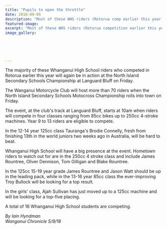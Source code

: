 ```yaml
---
title: "Pupils to open the throttle"
date: 2018-09-05
description: "Most of these WHS riders (Rotorua comp earlier this year) will be competing in at the NISS Champs at Languard Bluff..."
featured-image: 
excerpt: "Most of these WHS riders (Rotorua competition earlier this year) will be competing in the action at the NISS Champs at Languard Bluff on Friday."
image_gallery:
    
    
    
    
    
---
```


<p><span>The majority of these Whanganui High School riders who competed in Rotorua earlier this year will again be in action at the North Island Secondary Schools Championship at Languard Bluff on Friday.</span></p>
<p class="element element-paragraph">The Wanganui Motorcycle Club will host more than 70 riders when the North Island Secondary Schools Motocross Championship rolls into town on Friday.</p>
<p class="element element-paragraph">The event, at the club's track at Languard Bluff, starts at 10am when riders will compete in four classes ranging from 85cc bikes up to 250cc 4-stroke machines. Year 9 to 13 riders are eligible to compete.</p>
<p class="element element-paragraph">In the 12-14 year 125cc class Tauranga's Brodie Connelly, fresh from finishing 13th in the world juniors two weeks ago in Australia, will be hard to beat.</p>
<p class="element element-paragraph">Whanganui High School will have a big presence at the event. Hometown riders to watch out for are in the 250cc 4 stroke class and include James Rountree, Oliver Dennison, Tom Gilligan and Blake Rountree.</p>
<p class="element element-paragraph">In the 125cc 15-19 year grade James Rountree and Jaxon Watt should be up in the leading pack, while in the 13-16 year 85cc class the ever-improving Troy Bullock will be looking for a top result.</p>
<p class="element element-paragraph">In the girls' class, Ajah Sullivan has just moved up to a 125cc machine and will be looking for a top-five placing.</p>
<p class="element element-paragraph">A total of 16 Whanganui High School students are competing.</p>
<p class="element element-paragraph"><em>By Iain Hyndman</em><br /><em>Wanganui Chronicle 5/9/18</em></p>

